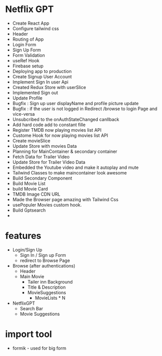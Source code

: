 # Netflix GPT

- Create React App
- Configure tailwind css
- Header
- Routing of App
- Login Form
- Sign Up Form
- Form Validation
- useRef Hook
- Firebase setup
- Deploying app to production
- Create Signup User Account
- Implement Sign In user Api
- Created Redux Store with userSlice
- Implemented Sign out
- Update Profile
- Bugfix : Sign up user displayName and profile picture update
- Bugfix : if the user is not logged in Redirect /browse to login Page and vice-versa
- Unsubcribed to the onAuthStateChanged canllback  
- Add hard code add to constant fille
- Register TMDB now playing movies list API
- Custome Hook for now playing movies list API
- Create movieSlice
- Update Store with movies Data
- Planning for MainContainer & secondary container
- Fetch Data for Trailer Video
- Update Store for Trailer Video Data
- Embedded the Youtube video and make it autoplay and mute
- Tailwind Classes to make maincontainer look awesome  
- Build Secondary Component
- Build Movie List
- build Movie Card
- TMDB Image CDN URL 
- Made the Browser page amazing with Tailwind Css
- usePopuler Movies custom hook.
- Build Gptsearch
- 
  


# features
- Login/Sign Up
  - Sign In / Sign up Form
  - redirect to Browse Page
- Browse (after authentications)
  - Header
  - Main Movie
    - Tailer inn Background
    - Title & Description
    - MovieSuggestions
      - MovieLists * N 
- NetflixGPT
  - Search Bar
  - Movie Suggestions
  





# import tool

* formik - used for big form





 <!-- npm install -g firebase-tools -->
  <!-- npm install firebase -->

  <!-- firebase login -->
  <!-- firebase init -->
  <!-- firebase deploy -->
  <!-- Are you ready to proceed? Yes -->
   <!-- Which Firebase features do you want to set up for this directory? Press Space to select features, then Enter to confirm your choices. Hosting: Configure files for Firebase Hosting and (optionally) set up GitHub   
Action deploys -->
<!-- Please select an option: Use an existing project -->
<!-- Select a default Firebase project for this directory: netflixgpt-3ac80 (NetflixGPT) -->
<!-- ? What do you want to use as your public directory? build
? Configure as a single-page app (rewrite all urls to /index.html)? No
? Set up automatic builds and deploys with GitHub? No -->